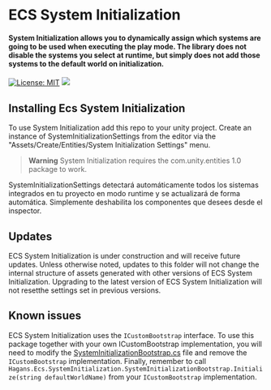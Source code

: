 # ECS System Initialization
<div><h4>System Initialization allows you to dynamically assign which systems are going to be used when executing the play mode. The library does not disable the systems you select at runtime, but simply does not add those systems to the default world on initialization.</h4></div>

[![License: MIT](https://img.shields.io/github/license/rubcc95/ecs-system-initialization?style=flat&color=greenyellow)](https://github.com/ubcc95/ecs-system-initialization/blob/main/LICENSE)
<a href="https://github.com/chromealex/ecs"><img src="https://img.shields.io/github/last-commit/rubcc95/ecs-system-initialization" /></a>

## Installing Ecs System Initialization

To use System Initialization add this repo to your unity project. Create an instance of SystemInitializationSettings from the editor via the "Assets/Create/Entities/System Initialization Settings" menu. 
> **Warning**
>System Initialization requires the com.unity.entities 1.0 package to work.

SystemInitializationSettings detectará automáticamente todos los sistemas integrados en tu proyecto en modo runtime y se actualizará de forma automática. Simplemente deshabilita los componentes que desees desde el inspector.

## Updates
ECS System Initialization is under construction and will receive future updates. Unless otherwise noted, updates to this folder will not change the internal structure of assets generated with other versions of ECS System Initialization. Upgrading to the latest version of ECS System Initialization will not resetthe settings set in previous versions.

## Known issues
ECS System Initialization uses the `ICustomBootstrap` interface. To use this package together with your own ICustomBootstrap implementation, you will need to modify the [SystemInitializationBootstrap.cs](https://github.com/rubcc95/ecs-system-initialization/blob/main/Src/SystemInitializationBootstrap.cs) file and remove the `ICustomBootstrap` implementation. Finally, remember to call `Hagans.Ecs.SystemInitialization.SystemInitializationBootstrap.Initialize(string defaultWorldName)` from your `ICustomBootstrap` implementation.
